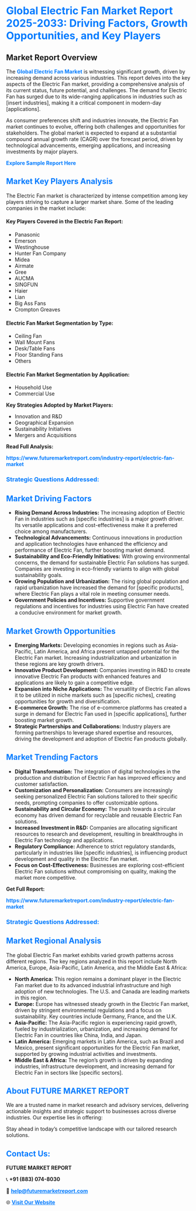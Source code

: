 <h1 style="color: #007BFF;">Global Electric Fan Market Report 2025-2033: Driving Factors, Growth Opportunities, and Key Players</h1>

<section id="overview">
<h2>Market Report Overview</h2>
<p>The <a href="https://www.futuremarketreport.com/industry-report/electric-fan-market" style="color: #007BFF; text-decoration: none;"><strong>Global Electric Fan Market</strong></a> is witnessing significant growth, driven by increasing demand across various industries. This report delves into the key aspects of the Electric Fan market, providing a comprehensive analysis of its current status, future potential, and challenges. The demand for Electric Fan has surged due to its wide-ranging applications in industries such as [insert industries], making it a critical component in modern-day [applications].</p>
<p>As consumer preferences shift and industries innovate, the Electric Fan market continues to evolve, offering both challenges and opportunities for stakeholders. The global market is expected to expand at a substantial compound annual growth rate (CAGR) over the forecast period, driven by technological advancements, emerging applications, and increasing investments by major players.</p>
</section>

<section id="overview">
<p><a href="https://www.futuremarketreport.com/request-sample/reportId=26714" style="color: #007BFF; text-decoration: none;"><strong>Explore Sample Report Here</strong></a></p>
</section>

<section id="key-players">
<h2 style="color: #007BFF;">Market Key Players Analysis</h2>
<p>The Electric Fan market is characterized by intense competition among key players striving to capture a larger market share. Some of the leading companies in the market include:</p>
<h4>Key Players Covered in the Electric Fan Report:</h4>
<ul><li>Panasonic</li><li>Emerson</li><li>Westinghouse</li><li>Hunter Fan Company</li><li>Midea</li><li>Airmate</li><li>Gree</li><li>AUCMA</li><li>SINGFUN</li><li>Haier</li><li>Lian</li><li>Big Ass Fans</li><li>Crompton Greaves</li></ul>
<h4>Electric Fan Market Segmentation by Type:</h4>
<ul><li>Ceiling Fan</li><li>Wall Mount Fans</li><li>Desk/Table Fans</li><li>Floor Standing Fans</li><li>Others</li></ul>

<h4>Electric Fan Market Segmentation by Application:</h4>
<ul><li>Household Use</li><li>Commercial Use</li></ul>
<p><strong>Key Strategies Adopted by Market Players:</strong></p>
<ul>
<li>Innovation and R&D</li>
<li>Geographical Expansion</li>
<li>Sustainability Initiatives</li>
<li>Mergers and Acquisitions</li>
</ul>
</section>

<section>
<p><strong>Read Full Analysis: </strong></p><a href="https://www.futuremarketreport.com/industry-report/electric-fan-market" style="color: #007BFF; text-decoration: none;"><strong>https://www.futuremarketreport.com/industry-report/electric-fan-market</strong></a>
<h3 style="color: #007BFF;">Strategic Questions Addressed:</h3>
</section>

<section id="driving-factors">
<h2 style="color: #007BFF;">Market Driving Factors</h2>
<ul>
<li><strong>Rising Demand Across Industries:</strong> The increasing adoption of Electric Fan in industries such as [specific industries] is a major growth driver. Its versatile applications and cost-effectiveness make it a preferred choice among manufacturers.</li>
<li><strong>Technological Advancements:</strong> Continuous innovations in production and application technologies have enhanced the efficiency and performance of Electric Fan, further boosting market demand.</li>
<li><strong>Sustainability and Eco-Friendly Initiatives:</strong> With growing environmental concerns, the demand for sustainable Electric Fan solutions has surged. Companies are investing in eco-friendly variants to align with global sustainability goals.</li>
<li><strong>Growing Population and Urbanization:</strong> The rising global population and rapid urbanization have increased the demand for [specific products], where Electric Fan plays a vital role in meeting consumer needs.</li>
<li><strong>Government Policies and Incentives:</strong> Supportive government regulations and incentives for industries using Electric Fan have created a conducive environment for market growth.</li>
</ul>
</section>

<section id="growth-opportunities">
<h2 style="color: #007BFF;">Market Growth Opportunities</h2>
<ul>
<li><strong>Emerging Markets:</strong> Developing economies in regions such as Asia-Pacific, Latin America, and Africa present untapped potential for the Electric Fan market. Increasing industrialization and urbanization in these regions are key growth drivers.</li>
<li><strong>Innovative Product Development:</strong> Companies investing in R&D to create innovative Electric Fan products with enhanced features and applications are likely to gain a competitive edge.</li>
<li><strong>Expansion into Niche Applications:</strong> The versatility of Electric Fan allows it to be utilized in niche markets such as [specific niches], creating opportunities for growth and diversification.</li>
<li><strong>E-commerce Growth:</strong> The rise of e-commerce platforms has created a surge in demand for Electric Fan used in [specific applications], further boosting market growth.</li>
<li><strong>Strategic Partnerships and Collaborations:</strong> Industry players are forming partnerships to leverage shared expertise and resources, driving the development and adoption of Electric Fan products globally.</li>
</ul>
</section>

<section id="trending-factors">
<h2 style="color: #007BFF;">Market Trending Factors</h2>
<ul>
<li><strong>Digital Transformation:</strong> The integration of digital technologies in the production and distribution of Electric Fan has improved efficiency and customer satisfaction.</li>
<li><strong>Customization and Personalization:</strong> Consumers are increasingly seeking personalized Electric Fan solutions tailored to their specific needs, prompting companies to offer customizable options.</li>
<li><strong>Sustainability and Circular Economy:</strong> The push towards a circular economy has driven demand for recyclable and reusable Electric Fan solutions.</li>
<li><strong>Increased Investment in R&D:</strong> Companies are allocating significant resources to research and development, resulting in breakthroughs in Electric Fan technology and applications.</li>
<li><strong>Regulatory Compliance:</strong> Adherence to strict regulatory standards, particularly in industries like [specific industries], is influencing product development and quality in the Electric Fan market.</li>
<li><strong>Focus on Cost-Effectiveness:</strong> Businesses are exploring cost-efficient Electric Fan solutions without compromising on quality, making the market more competitive.</li>
</ul>
</section>

<section>
<p><strong>Get Full Report: </strong></p><a href="https://www.futuremarketreport.com/industry-report/electric-fan-market" style="color: #007BFF; text-decoration: none;"><strong>https://www.futuremarketreport.com/industry-report/electric-fan-market</strong></a>
<h3 style="color: #007BFF;">Strategic Questions Addressed:</h3>
</section>


<section id="regional-analysis">
<h2 style="color: #007BFF;">Market Regional Analysis</h2>
<p>The global Electric Fan market exhibits varied growth patterns across different regions. The key regions analyzed in this report include North America, Europe, Asia-Pacific, Latin America, and the Middle East & Africa:</p>
<ul>
<li><strong>North America:</strong> This region remains a dominant player in the Electric Fan market due to its advanced industrial infrastructure and high adoption of new technologies. The U.S. and Canada are leading markets in this region.</li>
<li><strong>Europe:</strong> Europe has witnessed steady growth in the Electric Fan market, driven by stringent environmental regulations and a focus on sustainability. Key countries include Germany, France, and the U.K.</li>
<li><strong>Asia-Pacific:</strong> The Asia-Pacific region is experiencing rapid growth, fueled by industrialization, urbanization, and increasing demand for Electric Fan in countries like China, India, and Japan.</li>
<li><strong>Latin America:</strong> Emerging markets in Latin America, such as Brazil and Mexico, present significant opportunities for the Electric Fan market, supported by growing industrial activities and investments.</li>
<li><strong>Middle East & Africa:</strong> The region’s growth is driven by expanding industries, infrastructure development, and increasing demand for Electric Fan in sectors like [specific sectors].</li>
</ul>
</section>

<footer>
<h2 style="color: #007BFF;">About FUTURE MARKET REPORT</h2>
<p>We are a trusted name in market research and advisory services, delivering actionable insights and strategic support to businesses across diverse industries. Our expertise lies in offering:</p>

<p>Stay ahead in today’s competitive landscape with our tailored research solutions.</p>

<h2 style="color: #007BFF;">Contact Us:</h2>
<p><strong>FUTURE MARKET REPORT</strong></p>
<p>📞 <strong>+91 (883) 074-8030</strong></p>
<p>📧 <strong><a href="mailto:help@futuremarketreport.com" style="color: #007BFF;">help@futuremarketreport.com</a></strong></p>
<p>🌐 <strong><a href="https://www.futuremarketreport.com/" style="color: #007BFF;">Visit Our Website</a></strong></p>
</footer>